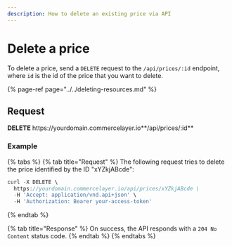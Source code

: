 ```yaml
---
description: How to delete an existing price via API
---
```


# Delete a price

To delete a price, send a `DELETE` request to the `/api/prices/:id` endpoint, where `id` is the id of the price that you want to delete.

{% page-ref page="../../deleting-resources.md" %}

## Request

**DELETE** https://<i></i>yourdomain.commercelayer.io**/api/prices/:id**

### Example

{% tabs %}
{% tab title="Request" %}
The following request tries to delete the price identified by the ID "xYZkjABcde":

```javascript
curl -X DELETE \
  https://yourdomain.commercelayer.io/api/prices/xYZkjABcde \
  -H 'Accept: application/vnd.api+json' \
  -H 'Authorization: Bearer your-access-token'
```
{% endtab %}

{% tab title="Response" %}
On success, the API responds with a `204 No Content` status code.
{% endtab %}
{% endtabs %}

